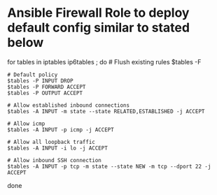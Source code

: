 Ansible Firewall Role to deploy default config similar to stated below
=========
for tables in iptables ip6tables ; do
    # Flush existing rules
    $tables -F

    # Default policy
    $tables -P INPUT DROP
    $tables -P FORWARD ACCEPT
    $tables -P OUTPUT ACCEPT

    # Allow established inbound connections
    $tables -A INPUT -m state --state RELATED,ESTABLISHED -j ACCEPT

    # Allow icmp
    $tables -A INPUT -p icmp -j ACCEPT

    # Allow all loopback traffic
    $tables -A INPUT -i lo -j ACCEPT

    # Allow inbound SSH connection
    $tables -A INPUT -p tcp -m state --state NEW -m tcp --dport 22 -j ACCEPT
done
